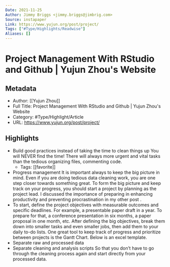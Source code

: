 ```yaml
---
Date: 2021-11-25
Author: Jimmy Briggs <jimmy.briggs@jimbrig.com>
Source: instapaper
Link: https://www.yujun.org/post/project/
Tags: ["#Type/Highlights/Readwise"]
Aliases: []
---
```

# Project Management With RStudio and Github | Yujun Zhou's Website

## Metadata
- Author: [[Yujun Zhou]]
- Full Title: Project Management With RStudio and Github | Yujun Zhou's Website
- Category: #Type/Highlight/Article
- URL: https://www.yujun.org/post/project/

## Highlights
- Build good practices instead of taking the time to clean things up
  You will NEVER find the time! There will always more urgent and vital tasks than the tedious organizing files, commenting code.
    - Tags: [[favorite]] 
- Progress management
  It is important always to keep the big picture in mind. Even if you are doing tedious data cleaning work, you are one step closer towards something great.
  To form the big picture and keep track on your progress, you should start a project by planning as the project lead. I discussed the importance of preparing in enhancing productivity and preventing procrastination in my other post .
- To start, define the project objectives with measurable outcomes and specific deadlines. For example, a presentable paper draft in a year. To prepare for that, a conference presentation in six months, a paper proposal in one month, etc. After defining the big objectives, break them down into smaller tasks and even smaller jobs, then add them to your daily to-do lists. One great tool to keep track of progress and prioritize between projects is the Gantt Chart. Below is an excel template.
- Separate raw and processed data
- Separate cleaning and analysis scripts
  So that you don’t have to go through the cleaning process again and start directly from your processed data.
